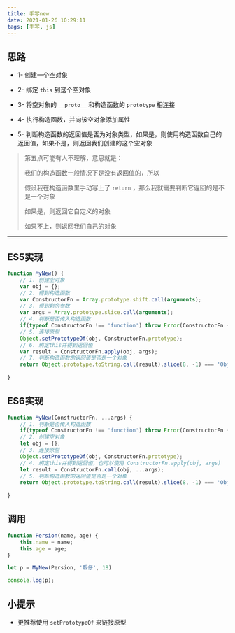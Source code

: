 ```yaml
---
title: 手写new
date: 2021-01-26 10:29:11
tags: [手写, js]
---
```



## 思路

- 1- 创建一个空对象



- 2- 绑定 `this` 到这个空对象



- 3- 将空对象的 `__proto__` 和构造函数的 `prototype` 相连接



- 4- 执行构造函数，并向该空对象添加属性



- 5- 判断构造函数的返回值是否为对象类型，如果是，则使用构造函数自己的返回值，如果不是，则返回我们创建的这个空对象

<!-- more -->

> 第五点可能有人不理解，意思就是：
>
> 我们的构造函数一般情况下是没有返回值的，所以
>
> 假设我在构造函数里手动写上了 `return` ，那么我就需要判断它返回的是不是一个对象
>
> 如果是，则返回它自定义的对象
>
> 如果不上，则返回我们自己的对象



---



## ES5实现

```js
function MyNew() {
    // 1. 创建空对象
    var obj = {};
    // 2. 得到构造函数
    var ConstructorFn = Array.prototype.shift.call(arguments);
    // 3. 得到剩余参数
    var args = Array.prototype.slice.call(arguments);
    // 4. 判断是否传入构造函数
    if(typeof ConstructorFn !== 'function') throw Error(ConstructorFn + ' is not a constructor function');
    // 5. 连接原型
    Object.setPrototypeOf(obj, ConstructorFn.prototype);
    // 6. 绑定this并得到返回值
    var result = ConstructorFn.apply(obj, args);
    // 7. 判断构造函数的返回值是否是一个对象
    return Object.prototype.toString.call(result).slice(8, -1) === 'Object' ? result : obj;
    
}
```







## ES6实现

```js
function MyNew(ConstructorFn, ...args) {
    // 1. 判断是否传入构造函数
    if(typeof ConstructorFn !== 'function') throw Error(ConstructorFn + ' is not a constructor function');
    // 2. 创建空对象
    let obj = {};
    // 3. 连接原型
    Object.setPrototypeOf(obj, ConstructorFn.prototype);
    // 4. 绑定this并得到返回值，也可以使用 ConstructorFn.apply(obj, args)
    let result = ConstructorFn.call(obj, ...args);
    // 5. 判断构造函数的返回值是否是一个对象
    return Object.prototype.toString.call(result).slice(8, -1) === 'Object' ? result : obj;
    
}
```







## 调用

```js
function Persion(name, age) {
    this.name = name;
    this.age = age;
}

let p = MyNew(Persion, '靓仔', 18)

console.log(p);
```





## 小提示

- 更推荐使用 `setPrototypeOf` 来链接原型

